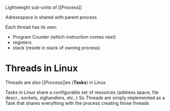 

Lightweight sub-units of [[Process]]

Adressspace is shared with parent process

Each thread has its own:
- Program Counter (which instruction comes next)
- registers
- stack (reside in stack of owning process)




# Threads in Linux

Threads are also [[Process]]es (**Tasks**) in Linux

Tasks in Linux share a configurable set of resources (address space, file descr., sockets, sighandlers, etc..)
So Threads are simply implemented as a Task that shares everything with the process creating those threads
